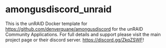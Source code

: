 # amongusdiscord_unraid

This is the unRAID Docker template for https://github.com/denverquane/amongusdiscord for the unRAID Community Applications. For full details and support please visit the main project page or their discord server. https://discord.gg/ZkqZSWF!
